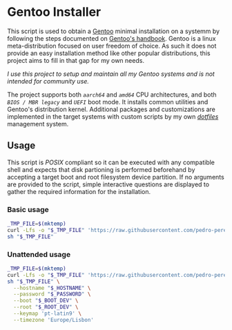 # Gentoo Installer

This script is used to obtain a [Gentoo](https://www.gentoo.org/) minimal installation on a systemm by following the steps documented on [Gentoo's handbook](https://wiki.gentoo.org/wiki/Handbook:Main_Page).
Gentoo is a linux meta-distribution focused on user freedom of choice. As such it does not provide an easy installation method like other popular distributions, this project aims to fill in that gap for my own needs.

*I use this project to setup and maintain all my Gentoo systems and is not intended for community use.*

The project supports both *`aarch64`* and *`amd64`* CPU architectures, and both *`BIOS / MBR legacy`* and *`UEFI`* boot mode.
It installs common utilities and Gentoo's distribution kernel.
Additional packages and customizations are implemented in the target systems with custom scripts by my own [_dotfiles_](https://github.com/pedro-pereira-dev/dotfiles) management system.

## Usage

This script is _POSIX_ compliant so it can be executed with any compatible shell and expects that disk partioning is performed beforehand by accepting a target boot and root filesystem device partition.
If no arguments are provided to the script, simple interactive questions are displayed to gather the required information for the installation.

### Basic usage

```sh
_TMP_FILE=$(mktemp)
curl -Lfs -o "$_TMP_FILE" 'https://raw.githubusercontent.com/pedro-pereira-dev/gentoo-installer/refs/heads/main/install.sh'
sh "$_TMP_FILE"
```

### Unattended usage

```sh
_TMP_FILE=$(mktemp)
curl -Lfs -o "$_TMP_FILE" 'https://raw.githubusercontent.com/pedro-pereira-dev/gentoo-installer/refs/heads/main/install.sh'
sh "$_TMP_FILE" \
  --hostname "$_HOSTNAME" \
  --password "$_PASSWORD" \
  --boot "$_BOOT_DEV" \
  --root "$_ROOT_DEV" \
  --keymap 'pt-latin9' \
  --timezone 'Europe/Lisbon'
```
